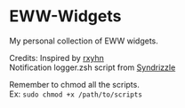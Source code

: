# EWW-Widgets
My personal collection of EWW widgets.<br>


Credits:
Inspired by [rxyhn](https://github.com/rxyhn)<br>
Notification logger.zsh script from [Syndrizzle](https://github.com/Syndrizzle)<br>


Remember to chmod all the scripts.<br>
Ex: `sudo chmod +x /path/to/scripts`
